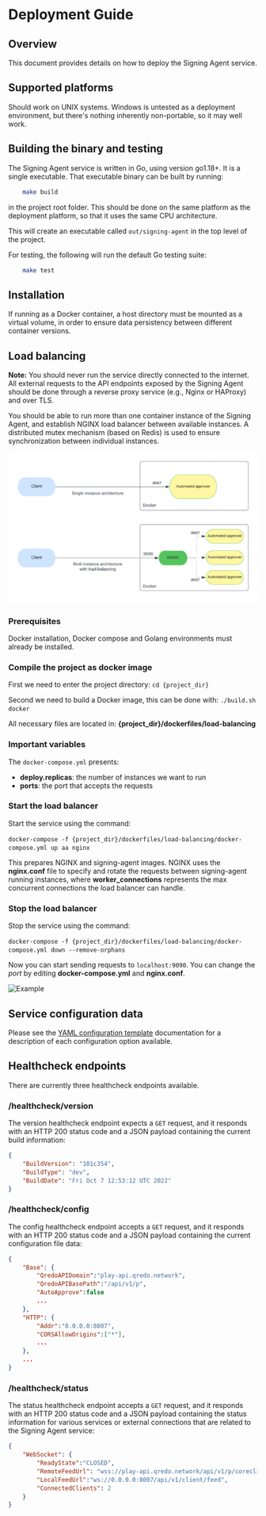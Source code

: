 # Deployment Guide

## Overview

This document provides details on how to deploy the Signing Agent service.

## Supported platforms

Should work on UNIX systems. Windows is untested as a deployment environment, but there's nothing inherently non-portable, so it may well work.

## Building the binary and testing

The Signing Agent service is written in Go, using version go1.18+. It is a single executable. That executable binary can be built by running:

```bash
    make build
```

in the project root folder. This should be done on the same platform as the deployment platform, so that it uses the same CPU architecture.

This will create an executable called `out/signing-agent` in the top level of the project.

For testing, the following will run the default Go testing suite:

```bash
    make test
```

## Installation

If running as a Docker container, a host directory must be mounted as a virtual volume, in order to ensure data persistency between different container versions.

## Load balancing

**Note:** You should never run the service directly connected to the internet. All external requests to the API endpoints exposed by the Signing Agent should be done through a reverse proxy service (e.g., Nginx or HAProxy) and over TLS.

You should be able to run more than one container instance of the Signing Agent, and establish NGINX load balancer between available instances. A distributed mutex mechanism (based on Redis) is used to ensure synchronization between individual instances.

![Diagram](img/diagram.png "Diagram")

### Prerequisites

Docker installation, Docker compose and Golang environments must already be installed.

### Compile the project as docker image

First we need to enter the project directory:
```cd {project_dir}```

Second we need to build a Docker image, this can be done with:
```./build.sh docker```

All necessary files are located in: **{project_dir}/dockerfiles/load-balancing**

### Important variables

The `docker-compose.yml` presents:

- **deploy.replicas**: the number of instances we want to run
- **ports**: the port that accepts the requests

### Start the load balancer

Start the service using the command:

```docker-compose -f {project_dir}/dockerfiles/load-balancing/docker-compose.yml up aa nginx```

This prepares NGINX and signing-agent images.
NGINX uses the **nginx.conf** file to specify and rotate the requests between signing-agent running instances, where **worker_connections** represents the max concurrent connections the load balancer can handle.

### Stop the load balancer

Stop the service using the command:

```docker-compose -f {project_dir}/dockerfiles/load-balancing/docker-compose.yml down --remove-orphans```

Now you can start sending requests to `localhost:9090`.
You can change the *port* by editing **docker-compose.yml** and **nginx.conf**.

![Example](img/example.png "Example")

## Service configuration data

Please see the [YAML configuration template](configuration.md) documentation for a description of each configuration option available.

## Healthcheck endpoints

There are currently three healthcheck endpoints available.

### /healthcheck/version

The version healthcheck endpoint expects a `GET` request, and it responds with an HTTP 200 status code and a JSON payload containing the current build information:

```json
{
    "BuildVersion": "101c354",
    "BuildType": "dev",
    "BuildDate": "Fri Oct 7 12:53:12 UTC 2022"
}
```

### /healthcheck/config

The config healthcheck endpoint accepts a `GET` request, and it responds with an HTTP 200 status code and a JSON payload containing the current configuration file data:

```json
{
    "Base": {
        "QredoAPIDomain":"play-api.qredo.network",
        "QredoAPIBasePath":"/api/v1/p",
        "AutoApprove":false
        ...
    },
    "HTTP": {
        "Addr":"0.0.0.0:8007",
        "CORSAllowOrigins":["*"],
        ...
    },
    ...
}
```

### /healthcheck/status

The status healthcheck endpoint accepts a `GET` request, and it responds with an HTTP 200 status code and a JSON payload containing the status information for various services or external connections that are related to the Signing Agent service:

```json
{
    "WebSocket": {
        "ReadyState":"CLOSED",
        "RemoteFeedUrl": "wss://play-api.qredo.network/api/v1/p/coreclient/feed",
        "LocalFeedUrl":"ws://0.0.0.0:8007/api/v1/client/feed",
        "ConnectedClients": 2
    }
}
```

